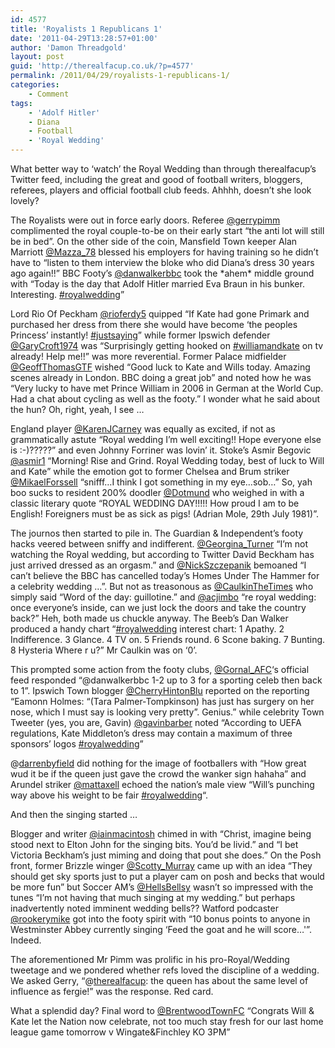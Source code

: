 ```yaml
---
id: 4577
title: 'Royalists 1 Republicans 1'
date: '2011-04-29T13:28:57+01:00'
author: 'Damon Threadgold'
layout: post
guid: 'http://therealfacup.co.uk/?p=4577'
permalink: /2011/04/29/royalists-1-republicans-1/
categories:
    - Comment
tags:
    - 'Adolf Hitler'
    - Diana
    - Football
    - 'Royal Wedding'
---
```


What better way to ‘watch’ the Royal Wedding than through therealfacup’s Twitter feed, including the great and good of football writers, bloggers, referees, players and official football club feeds. Ahhhh, doesn’t she look lovely?

The Royalists were out in force early doors. Referee [@gerrypimm](http://twitter.com/#!/gerrypimm) complimented the royal couple-to-be on their early start “the anti lot will still be in bed”. On the other side of the coin, Mansfield Town keeper Alan Marriott [@Mazza\_78](http://twitter.com/#!/Mazza_78) blessed his employers for having training so he didn’t have to “listen to them interview the bloke who did Diana’s dress 30 years ago again!!” BBC Footy’s [@danwalkerbbc](http://twitter.com/#!/danwalkerbbc) took the \*ahem\* middle ground with “Today is the day that Adolf Hitler married Eva Braun in his bunker. Interesting. [\#royalwedding](http://twitter.com/#%21/search?q=%23royalwedding "#royalwedding")”

Lord Rio Of Peckham [@rioferdy5](http://twitter.com/#!/rioferdy5) quipped “If Kate had gone Primark and purchased her dress from there she would have become ‘the peoples Princess’ instantly! [\#justsaying](http://twitter.com/#%21/search?q=%23justsaying "#justsaying")” while former Ipswich defender [@GaryCroft1974](http://twitter.com/#!/GaryCroft1974) was “Surprisingly getting hooked on [\#williamandkate](http://twitter.com/#%21/search?q=%23williamandkate "#williamandkate") on tv already! Help me!!” was more reverential. Former Palace midfielder [@GeoffThomasGTF](http://twitter.com/#!/GeoffThomasGTF) wished “Good luck to Kate and Wills today. Amazing scenes already in London. BBC doing a great job” and noted how he was “Very lucky to have met Prince William in 2006 in German at the World Cup. Had a chat about cycling as well as the footy.” I wonder what he said about the hun? Oh, right, yeah, I see …

England player [@KarenJCarney](http://twitter.com/#!/karenjcarney) was equally as excited, if not as grammatically astute “Royal wedding I’m well exciting!! Hope everyone else is :-)?????” and even Johnny Forriner was lovin’ it. Stoke’s Asmir Begovic [@asmir1](http://twitter.com/#!/asmir1) “Morning! Rise and Grind. Royal Wedding today, best of luck to Will and Kate” while the emotion got to former Chelsea and Brum striker [@MikaelForssell](http://twitter.com/#!/MikaelForssell) “snifff…I think I got something in my eye…sob…” So, yah boo sucks to resident 200% doodler [@Dotmund](http://twitter.com/#!/Dotmund) who weighed in with a classic literary quote “ROYAL WEDDING DAY!!!!! How proud I am to be English! Foreigners must be as sick as pigs! (Adrian Mole, 29th July 1981)”.

The journos then started to pile in. The Guardian &amp; Independent’s footy hacks veered between sniffy and indifferent. [@Georgina\_Turner](http://twitter.com/#!/Georgina_Turner) “I’m not watching the Royal wedding, but according to Twitter David Beckham has just arrived dressed as an orgasm.” and [@NickSzczepanik](http://twitter.com/#!/NickSzczepanik) bemoaned “I can’t believe the BBC has cancelled today’s Homes Under The Hammer for a celebrity wedding …”. But not as treasonous as [@CaulkinTheTimes](http://twitter.com/#!/CaulkinTheTimes) who simply said “Word of the day: guillotine.” and [@acjimbo](http://twitter.com/#!/acjimbo) “re royal wedding: once everyone’s inside, can we just lock the doors and take the country back?” Heh, both made us chuckle anyway. The Beeb’s Dan Walker produced a handy chart “[\#royalwedding](http://twitter.com/#%21/search?q=%23royalwedding "#royalwedding") interest chart: 1 Apathy. 2 Indifference. 3 Glance. 4 TV on. 5 Friends round. 6 Scone baking. 7 Bunting. 8 Hysteria Where r u?” Mr Caulkin was on ‘0’.

This prompted some action from the footy clubs, [@Gornal\_AFC](http://twitter.com/#!/Gornal_AFC)‘s official feed responded “@danwalkerbbc 1-2 up to 3 for a sporting celeb then back to 1”. Ipswich Town blogger [@CherryHintonBlu](http://twitter.com/#!/CherryHintonBlu) reported on the reporting “Eamonn Holmes: “(Tara Palmer-Tompkinson) has just has surgery on her nose, which I must say is looking very pretty”. Genius.” while celebrity Town Tweeter (yes, you are, Gavin) [@gavinbarber](http://twitter.com/#!/gavinbarber) noted “According to UEFA regulations, Kate Middleton’s dress may contain a maximum of three sponsors’ logos [\#royalwedding](http://twitter.com/#%21/search?q=%23royalwedding "#royalwedding")”

@[darrenbyfield](http://twitter.com/#!/darrenbyfield) did nothing for the image of footballers with “How great wud it be if the queen just gave the crowd the wanker sign hahaha” and Arundel striker [@mattaxell](http://twitter.com/#!/mattaxell) echoed the nation’s male view “Will’s punching way above his weight to be fair [\#royalwedding](http://twitter.com/#%21/search?q=%23royalwedding "#royalwedding")“.

And then the singing started …

Blogger and writer [@iainmacintosh](http://twitter.com/#!/iainmacintosh) chimed in with “Christ, imagine being stood next to Elton John for the singing bits. You’d be livid.” and “I bet Victoria Beckham’s just miming and doing that pout she does.” On the Posh front, former Brizzle winger [@Scotty\_Murray](http://twitter.com/#!/Scotty_Murray) came up with an idea “They should get sky sports just to put a player cam on posh and becks that would be more fun” but Soccer AM’s [@HellsBellsy](http://twitter.com/#!/HellsBellsy) wasn’t so impressed with the tunes “I’m not having that much singing at my wedding.” but perhaps inadvertently noted imminent wedding bells?? Watford podcaster [@rookerymike](http://twitter.com/#!/rookerymike) got into the footy spirit with “10 bonus points to anyone in Westminster Abbey currently singing ‘Feed the goat and he will score…'”. Indeed.

The aforementioned Mr Pimm was prolific in his pro-Royal/Wedding tweetage and we pondered whether refs loved the discipline of a wedding. We asked Gerry, “@[therealfacup](http://twitter.com/therealfacup): the queen has about the same level of influence as fergie!” was the response. Red card.

What a splendid day? Final word to [@BrentwoodTownFC](http://twitter.com/#!/BrentwoodTownFC) “Congrats Will &amp; Kate let the Nation now celebrate, not too much stay fresh for our last home league game tomorrow v Wingate&amp;Finchley KO 3PM”